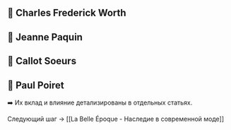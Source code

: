 ## 👗 Charles Frederick Worth
## 👗 Jeanne Paquin
## 👗 Callot Soeurs
## 👗 Paul Poiret

➡️ Их вклад и влияние детализированы в отдельных статьях.

Следующий шаг → [[La Belle Époque - Наследие в современной моде]]